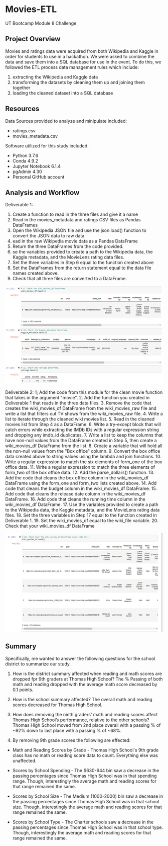# Movies-ETL
UT Bootcamp Module 8 Challenge
## Project Overview
Movies and ratings data were acquired from both Wikipedia and Kaggle in order for students to use in a hackathon. We were asked to combine the data and save them into a SQL database for use in the event. To do this, we followed the ETL process data management rules which include: 

1. extracting the Wikipedia and Kaggle data 
2. transforming the datasets by cleaning them up and joining them together
3. loading the cleaned dataset into a SQL database

## Resources
Data Sources provided to analyze and minipulate included:
- ratings.csv
- movies_metadata.csv

Software utilized for this study included: 
- Python 3.7.6 
- Conda 4.9.2 
- Jupyter Notebook 6.1.4
- pgAdmin 4.30
- Personal GitHub account

## Analysis and Workflow

Deliverable 1:
1. Create a function to read in the three files and give it a name
2. Read in the movies_metadata and ratings CSV files as Pandas DataFrames
3. Open the Wikipedia JSON file and use the json.load() function to convert the JSON data to raw data
4. ead in the raw Wikipedia movie data as a Pandas DataFrame
5. Return the three DataFrames from the code provided.
6. se the variables provided to create a path to the Wikipedia data, the Kaggle metadata, and the MovieLens rating data files.
7. Set the three variables in Step 6 equal to the function created above
8. Set the DataFrames from the return statement equal to the data file names created above.
9. Check that all three files are converted to a DataFrame.

![alt text](https://github.com/austin020269/Movies-ETL/blob/main/Deliverable_1_pic.PNG)

Deliverable 2:
1; Add the code from this module for the clean movie function that takes in the argument "movie".
2. Add the function you created in Deliverable 1 that reads in the three data files.
3. Remove the code that creates the wiki_movies_df DataFrame from the wiki_movies_raw file and write a list that filters out TV shows from the wiki_movies_raw file.
4. Write a list to iterate through the cleaned wiki movies list.
5. Read in the cleaned movies list from Step 4 as a DataFrame.
6. Write a try-except block that will catch errors while extracting the IMDb IDs with a regular expression string and dropping any imdb_id duplicates. 
7. Write a list to keep the columns that have non-null values from the DataFrame created in Step 5, then create a wiki_movies_df DataFrame from the list.
8. Create a variable that will hold all the non-null values from the "Box office" column.
9. Convert the box office data created above to string values using the lambda and join functions.
10. Write a regular expression to match the six elements of form_one of the box office data.
11. Write a regular expression to match the three elements of form_two of the box office data.
12. Add the parse_dollars() function.
13. Add the code that cleans the box office column in the wiki_movies_df DataFrame using the form_one and form_two lists created above.
14. Add code that cleans the budget column in the wiki_movies_df DataFrame.
15. Add code that cleans the release date column in the wiki_movies_df DataFrame.
16. Add code that cleans the running time column in the wiki_movies_df DataFrame.
17. Use the variables provided to create a path to the Wikipedia data, the Kaggle metadata, and the MovieLens rating data files.
18. Set the three variables in Step 17 equal to the function created in Deliverable 1.
19. Set the wiki_movies_df equal to the wiki_file variable.
20. Check that your wiki_movies_df DataFrame

![alt text](https://github.com/austin020269/Movies-ETL/blob/main/Deliverable_2_pic.PNG)

## Summary

Specifically, me wanted to answer the following questions for the school district to summarize our study.

1. How is the district summary affected when reading and math scores are dropped fpr 9th graders at Thomas High School?
The % Passing of both math and reading dropped with the average math score decreased by 0.1 points.

2. How is the school summary affected?
The overall math and reading scores decreased for Thomas High School.

3. How does removing the ninth graders’ math and reading scores affect Thomas High School’s performance, relative to the other schools?
Thomas High School moved from 2nd place overall with a passing % of ~92% down to last place with a passing % of ~68%.

4. By removing 9th grade scores the following are effected:

- Math and Reading Scores by Grade - Thomas High School's 9th grade class has no math or reading score data to count. Everything else was unaffected.

- Scores by School Spending - The $630-644 bin saw a decrease in the passing percentages since Thomas High School was in that spending range. Though, interestingly the average math and reading scores for that range remained the same.

- Scores by School Size - The Medium (1000-2000) bin saw a decrease in the passing percentages since Thomas High School was in that school size. Though, interestingly the average math and reading scores for that range remained the same.

- Scores by School Type - The Charter schools saw a decrease in the passing percentages since Thomas High School was in that school type. Though, interestingly the average math and reading scores for that range remained the same.

